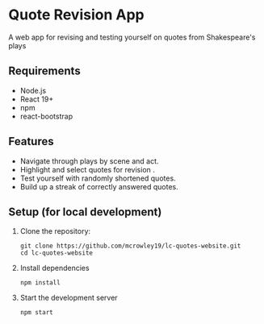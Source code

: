 # Quote Revision App

A web app for revising and testing yourself on quotes from Shakespeare's plays

## Requirements

- Node.js
- React 19+
- npm
- react-bootstrap



## Features

- Navigate through plays by scene and act.
- Highlight and select quotes for revision .
- Test yourself with randomly shortened quotes.
- Build up a streak of correctly answered quotes.

## Setup (for local development)

1. Clone the repository:
   ```
   git clone https://github.com/mcrowley19/lc-quotes-website.git
   cd lc-quotes-website 
   ```
2. Install dependencies
    ```
    npm install
    ```
3. Start the development server
    ```
    npm start
    ```